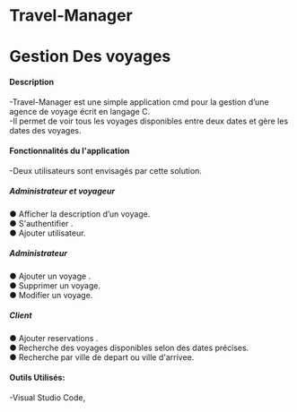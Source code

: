 # Travel-Manager
# Gestion Des voyages

#### Description<br />
-Travel-Manager est une simple application cmd pour la gestion d’une agence de voyage écrit en
langage C. <br />
-Il permet de voir tous les voyages disponibles entre deux dates et gère les dates des
voyages.<br />

#### Fonctionnalités du l'application<br /> 
-Deux utilisateurs sont envisagés par cette solution.<br /> 
##### Administrateur et voyageur<br /> 
● Afficher la description d’un voyage.<br /> 
● S'authentifier .<br /> 
● Ajouter utilisateur.<br /> 

##### Administrateur<br /> 
● Ajouter un voyage .<br /> 
● Supprimer un voyage.<br /> 
● Modifier un voyage.<br /> 

##### Client<br /> 
● Ajouter reservations .<br /> 
● Recherche des voyages disponibles selon des dates précises.<br /> 
● Recherche par ville de depart ou ville d'arrivee.<br /> 

#### Outils Utilisés:<br />
-Visual Studio Code,<br /> 

